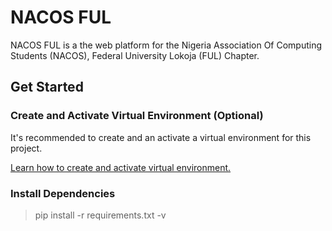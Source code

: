 # NACOS FUL

NACOS FUL is a the web platform for the Nigeria Association Of Computing Students (NACOS), Federal University Lokoja (FUL) Chapter.

## Get Started

### Create and Activate Virtual Environment (Optional)

It's recommended to create and an activate a virtual environment for this project.

[Learn how to create and activate virtual environment.](https://python.land/virtual-environments/virtualenv)

### Install Dependencies

> pip install -r requirements.txt -v
